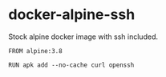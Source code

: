 # docker-alpine-ssh
Stock alpine docker image with ssh included.

```
FROM alpine:3.8

RUN apk add --no-cache curl openssh
```

